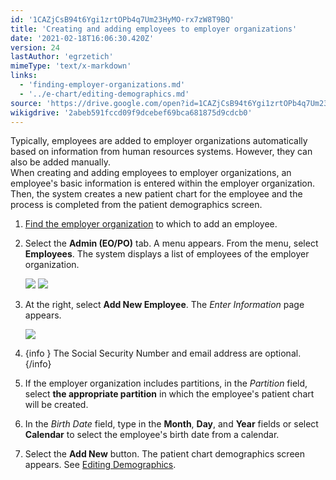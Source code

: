 ```yaml
---
id: '1CAZjCsB94t6Ygi1zrtOPb4q7Um23HyMO-rx7zW8T9BQ'
title: 'Creating and adding employees to employer organizations'
date: '2021-02-18T16:06:30.420Z'
version: 24
lastAuthor: 'egrzetich'
mimeType: 'text/x-markdown'
links:
  - 'finding-employer-organizations.md'
  - '../e-chart/editing-demographics.md'
source: 'https://drive.google.com/open?id=1CAZjCsB94t6Ygi1zrtOPb4q7Um23HyMO-rx7zW8T9BQ'
wikigdrive: '2abeb591fccd09f9dcebef69bca681875d9cdcb0'
---
```

Typically, employees are added to employer organizations automatically based on information from human resources systems. However, they can also be added manually.  
When creating and adding employees to employer organizations, an employee's basic information is entered within the employer organization. Then, the system creates a new patient chart for the employee and the process is completed from the patient demographics screen.
1. [Find the employer organization](finding-employer-organizations.md) to which to add an employee.
2. Select the <strong>Admin (EO/PO)</strong> tab. A menu appears. From the menu, select <strong>Employees</strong>. The system displays a list of employees of the employer organization.

   <img src="../creating-and-adding-employees-to-employer-organizations.assets/10000000000000E0000000939AB53CC97E68DAFB.png" />

   <img src="../creating-and-adding-employees-to-employer-organizations.assets/10000000000003A10000018AF2857DA662A5A17B.png" />

3. At the right, select <strong>Add New Employee</strong>. The <em>Enter Information</em> page appears.

   <img src="../creating-and-adding-employees-to-employer-organizations.assets/100000000000028800000139E19BD4B7A91806CE.png" />  

4. {info }
   The Social Security Number and email address are optional.{/info}
5. If the employer organization includes partitions, in the <em>Partition</em> field, select <strong>the appropriate partition</strong> in which the employee's patient chart will be created.
6. In the <em>Birth Date</em> field, type in the <strong>Month</strong>, <strong>Day</strong>, and <strong>Year</strong> fields or select <strong>Calendar</strong> to select the employee's birth date from a calendar.
7. Select the <strong>Add New</strong> button. The patient chart demographics screen appears. See [Editing Demographics](../e-chart/editing-demographics.md).
